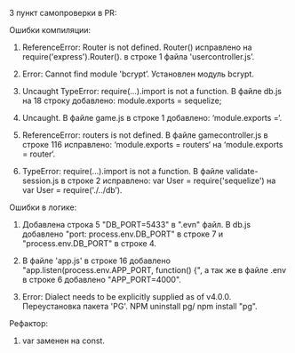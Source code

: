 3 пункт самопроверки в PR:


Ошибки компиляции:

1. ReferenceError: Router is not defined. Router() исправлено на require('express').Router(). в строке 1 файла 'usercontroller.js’.

2. Error: Cannot find module 'bcrypt’. Установлен модуль bcrypt. 

3. Uncaught TypeError: require(...).import is not a function. В файле db.js на 18 строку добавлено: module.exports = sequelize;

4. Uncaught. В файле game.js в строке 1 добавлено: ‘module.exports =‘.

5. ReferenceError: routers is not defined. В файле gamecontroller.js в строке 116 исправлено: ‘module.exports = routers‘ на ‘module.exports = router‘.

6. TypeError: require(...).import is not a function. В файле validate-session.js в строке 2 исправлено: var User = require('sequelize') на
var User = require('./../db’).



Ошибки в логике:

1. Добавлена строка 5 "DB_PORT=5433" в ".evn" файл. В db.js добавлено "port: process.env.DB_PORT" в строке 7 и "process.env.DB_PORT" в строке 4.

2. В файле 'app.js' в строке 16 добавлено "app.listen(process.env.APP_PORT, function() {", а так же в файле .env в строке 6 добавлено "APP_PORT=4000".

3. Error: Dialect needs to be explicitly supplied as of v4.0.0. Переустановка пакета 'PG'. NPM uninstall pg/  npm install "pg".


Рефактор:

1. var заменен на const.
